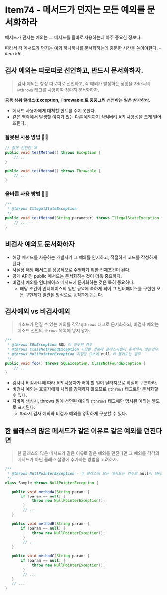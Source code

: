 # Item74 - 메서드가 던지는 모든 예외를 문서화하라

메서드가 던지는 예외는 그 메서드를 올바로 사용하는데 아주 중요한 정보다.

따라서 각 메서드가 던지는 예외 하나하나를 문서화하는데 충분한 시간을 쏟아야한다. - *item 56*

## **검사 예외는 따로따로 선언하고, 반드시 문서화하자.**

> 검사 예외는 항상 따로따로 선언하고, 각 예외가 발생하는 상황을 자바독의  `@throws` 태그를 사용하여 정확히 문서화하자.

**공통 상위 클래스(Exception, Throwable)로 뭉뚱그려 선언하는 일은 삼가하라.**

- 메서드 사용자에게 대처할 힌트를 주지 못한다.
- 같은 맥락에서 발생할 여지가 있는 다른 예외까지 삼켜버려 API 사용성을 크게 떨어뜨린다.

### **잘못된 사용 방법 🙅‍♀️**

```java
// 잘못 선언한 예
public void testMethod() throws Exception {
    // ...
}

public void testMethod() throws Throwable {
    // ...
}
```

### **올바른 사용 방법 🙆‍♀️**

```java
/**
 * @throws IllegalStateException
 */
public void testMethod(String parameter) throws IllegalStateException {
    // ...
}
```

## **비검사 예외도 문서화하자**

- 해당 메서드를 사용하는 개발자가 그 예외를 인지하고, 적절하게 코드를 작성하게 된다.
- 사실상 해당 메서드를 성공적으로 수행하기 위한 전제조건이 된다.
- 공개 API인 public 메서드는 문서화하는 것이 더욱 중요하다.
- 비검사 예외를 인터페이스 메서드에 문서화하는 것은 특히 중요하다.
    - 해당 조건이 인터페이스의 일반 규약에 속하게 되어 그 인터페이스를 구현한 모든 구현체가 일관된 방식으로 동작하게 돕는다.

## **검사예외 vs 비검사예외**

> 메소드가 던질 수 있는 예외를 각각 `@throws` 태그로 문서화하되, 비검사 예외는 메소드 선언의 `throws` 목록에 넣지 말자.

```java
/**
 * @throws SQLException SQL 이 잘못된 경우
 * @throws ClassNotFoundException 지정한 경로에 클래스파일이 존재하지 않는경우.
 * @throws NullPointerException 지정한 요소에 null 이 들어오는 경우
 */
public void foo() throws SQLException, ClassNotFoundException {
    // ...
}
```

- 검사냐 비검사냐에 따라 API 사용자가 해야 할 일이 달라지므로 확실히 구분하라.
- 비검사 예외는 호출자에게 처리를 강제하지 않으므로 `@throws` 태그로만 문서화할 수 있다.
- 자바독 생성시, throws 절에 선언된 예외와 `@throws` 태그에만 명시된 예외는 별도로 표시된다.
    - 따라서 검사 예외와 비검사 예외를 명확하게 구분할 수 있다.

## **한 클래스의 많은 메서드가 같은 이유로 같은 예외를 던진다면**

> 한 클래스의 많은 메서드가 같은 이유로 같은 예외를 던진다면 그 예외를 각각의 메서드가 아닌 클래스 설명에 추가하는 방법을 고려하자.

```java
/**
 * @throws NullPointerException - 이 클래스의 모든 메서드는 인수로 null이 넘어오면 NullPointerExcetpion을 던진다.
 */
class Sample throws NullPointerException {

   public void methodA(String param) {
       if (param == null) {
            throw new NullPointerException();
        }
        // ...
   }

   public void methodB(String param) {
       if (param == null) {
            throw new NullPointerException();
        }
        // ...
   }

   public void methodC(String param) {
       if (param == null) {
            throw new NullPointerException();
        }
        // ...
   }
   // ...
}
```
